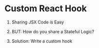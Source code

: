 # Custom React Hook

1. Sharing JSX Code is Easy

2. BUT: How do you share a Stateful Logic?

3. Solution: Write a custom hook

